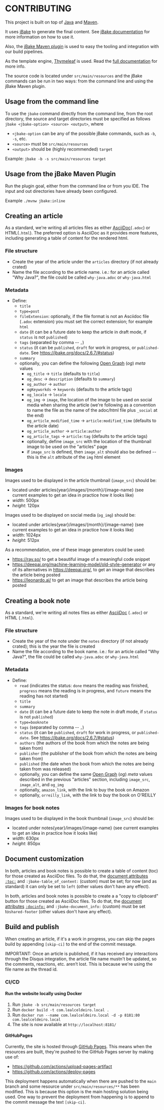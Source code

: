# CONTRIBUTING

This project is built on top of [Java](https://www.java.com/en/) and [Maven](https://maven.apache.org/).

It uses [jBake](https://jbake.org/) to generate the final content. See [jBake documentation](https://jbake.org/docs/)
for more information on how to use it.

Also, the [jBake Maven plugin](https://github.com/jbake-org/jbake-maven-plugin) is used to easy the tooling and
integration with our build pipelines.

As the template engine, [Thymeleaf](https://www.thymeleaf.org/) is used. Read the
[full documentation](https://www.thymeleaf.org/documentation.html) for more info.

The source code is located under `src/main/resources` and the jBake commands can be run in two ways: from the command
line and using the jBake Maven plugin.

## Usage from the command line

To use the `jbake` command directly from the command line, from the root directory, the source and target
directories must be specified as follows `jbake <jbake-option> <source> <output>`, where

- `<jbake-option` can be any of the possible jBake commands, such as `-b`, `-s`, etc.
- `<source>` must be `src/main/resources`
- `<output>` should be (highly recommended) `target`

Example: `jbake -b -s src/main/resources target`

## Usage from the jBake Maven Plugin

Run the plugin goal, either from the command line or from you IDE. The input and out directories have already
been configured.

Example `./mvnw jbake:inline`

## Creating an article

As a standard, we're writing all articles files as either [AsciiDoc](https://asciidoc.org/)(`.adoc`) or HTML(`.html`).
The preferred option is AsciiDoc as it provides more features,
including generating a table of content for the rendered html.

### File structure

- Create the year of the article under the `articles` directory (if not already crated)
- Name the file according to the article name. i.e.: for an article called "Why Java?", the file could be
  called `why-java.adoc` or `why-java.html`

### Metadata

- Define:
    * `title`
    * `type=post`
    * `fileExtension`: optionally, if the file format is not an Asciidoc file (`.adoc` extension) you must set the
    correct extension; for example `html`
    * `date` (it can be a future date to keep the article in draft mode, if `status` is not `published`)
    * `tags` (separated by comma -- `,`)
    * `status` (it can be `published`, `draft` for work in progress, or `published-date`.
      See https://jbake.org/docs/2.6.7/#status)
    * `summary`
    * optionally, you can define the following [Open Graph](https://ogp.me/) (_og_) _meta_ values
        + `og_title` -> `title` (defaults to `title`)
        + `og_desc` -> `description` (defaults to `summary`)
        + `og_author` -> `author`
        + `ogKeyworkds` -> `keywords` (defaults to the article tags)
        + `og_locale` -> `locale`
        + `og_img` -> `image`, the location of the image to be used on social media when sharing the article (we're
          following as a convention to name the file as the name of the adoc/html file plus `_social` at the end)
        + `og_article_modified_time` -> `article:modified_time` (defaults to the article date)
        + `og_article_author` -> `article:author`
        + `og_article_tags` -> `article:tag` (defaults to the article tags)
        + optionally, define `image_src` with the location of the thumbnail image to be used on the "articles" page
        + if `image_src` is defined, then `image_alt` should also be defined -- this is the `alt` attribute of the `img`
          html element

### Images

Images used to be displayed in the article thumbnail (`image_src`) should be:

- located under articles{year}/images/{month}/{image-name} (see current examples to get an idea in practice how it looks
  like)
- _width_: 500px
- _height_: 120px

Images used to be displayed on social media (`og_img`) should be:

- located under articles{year}/images/{month}/{image-name} (see current examples to get an idea in practice how it looks
  like)
- _width_: 1024px
- _height_: 512px

As a recommendation, one of these image generators could be used:

- https://ray.so/ to get a beautiful image of a meaningful code snippet
- https://deepai.org/machine-learning-model/old-style-generator or any of its alternatives in https://deepai.org/,
  to get an image that describes the article being posted
- https://leonardo.ai/ to get an image that describes the article being posted

## Creating a book note

As a standard, we're writing all notes files as either [AsciiDoc](https://asciidoc.org/) (`.adoc`) or HTML (`.html`).

### File structure

- Create the year of the note under the `notes` directory (if not already crated); this is the year the file is created
- Name the file according to the book name. i.e.: for an article called "Why Java?", the file could be
  called `why-java.adoc` or `why-java.html`

### Metadata

- Define:
    * `read` (indicates the status: `done` means the reading was finished, `progress` means the reading is in progress,
      and `future` means the reading has not started)
    * `title`
    * `summary`
    * `date` (it can be a future date to keep the note in draft mode, if `status` is not `published`)
    * `type=booknote`
    * `tags` (separated by comma -- `,`)
    * `status` (it can be `published`, `draft` for work in progress, or `published-date`.
      See https://jbake.org/docs/2.6.7/#status)
    * `authors` (the authors of the book from which the notes are being taken from)
    * `publisher` (the publisher of the book from which the notes are being taken from)
    * `published` (the date when the book from which the notes are being taken from was released)
    * optionally, you can define the same [Open Graph](https://ogp.me/) (_og_) _meta_ values described in the previous
      "articles" section, including `image_src`, `image_alt`, and `og_img`
    * optionally, `amazon_link`, with the link to buy the book on Amazon
    * optionally, `orreilly_link`, with the link to buy the book on O'REILLY

### Images for book notes

Images used to be displayed in the book thumbnail (`image_src`) should be:

- located under notes{year}/images/{image-name} (see current examples to get an idea in practice how it looks
  like)
- _width_: 630px
- _height_: 850px

## Document customization

In both, articles and book notes is possible to create a table of content (toc) for those created as AsciiDoc files.
To do that, the [document attributes](https://docs.asciidoctor.org/asciidoc/latest/attributes/document-attributes/)
[`:toc:`](https://docs.asciidoctor.org/asciidoc/latest/toc/) and `:jbake-table_of_content:` (custom) must be set;
for now (and as standard) it can only be set to `left` (other values don't have any effect).

In both, articles and book notes is possible to create a a "copy to clipboard" button
for those created as AsciiDoc files.
To do that, the [document attributes](https://docs.asciidoctor.org/asciidoc/latest/attributes/document-attributes/)
[`:docinfo:`](https://docs.asciidoctor.org/asciidoc/latest/docinfo/)
and `:jbake-document_info:` (custom) must be set to`shared-footer` (other values don't have any effect).

## Build and publish

When creating an article, if it's a work in progress, you can skip the pages build by appending `[skip-ci]` to the end
of the commit message.

IMPORTANT: Once an article is published, if it has received any interactions through the Disqus integration, the
article file name mustn't be updated, so the comments, reactions, etc. aren’t lost. This is because we're using the
file name as the thread id.

### CI/CD

#### Run the website locally using Docker

1. Run `jbake -b src/main/resources target`
2. Run `docker build -t com.lealceldeiro.local .`
3. Run `docker run --name com.lealceldeiro.local -d -p 8181:80 com.lealceldeiro.local`
4. The site is now available at `http://localhost:8181/`

#### GitHubPages

Currently, the site is hosted through [GitHub Pages](https://docs.github.com/en/pages/quickstart).
This means when the resources are built, they're pushed to the GitHub Pages server by making use of:

- https://github.com/actions/upload-pages-artifact
- https://github.com/actions/deploy-pages

This deployment happens automatically when there are pushed to the `main` branch and some resource under
`src/main/resources/**` has been modified.
This is because this option is the main hosting solution being used.
One way to prevent the deployment from happening is to append to the commit message the text `[skip-ci]`.
